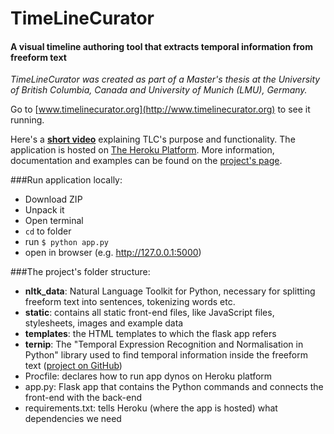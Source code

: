 # TimeLineCurator
#### A visual timeline authoring tool that extracts temporal information from freeform text
_TimeLineCurator was created as part of a Master's thesis at the University of British Columbia, Canada and University of Munich (LMU), Germany._

Go to [www.timelinecurator.org](http://www.timelinecurator.org) to see it running.

Here's a **[short video](https://vimeo.com/123246662)** explaining TLC's purpose and functionality. The application is hosted on [The Heroku Platform](https://www.heroku.com/platform). More information, documentation and examples can be found on the [project's page](http://about.timelinecurator.org). 

###Run application locally:
* Download ZIP
* Unpack it
* Open terminal
* `cd` to folder
* run `$ python app.py`
* open in browser (e.g. http://127.0.0.1:5000)

###The project's folder structure:

- **nltk_data**: Natural Language Toolkit for Python, necessary for splitting freeform text into sentences, tokenizing words etc.
- **static**: contains all static front-end files, like JavaScript files, stylesheets, images and example data
- **templates**: the HTML templates to which the flask app refers
- **ternip**: The "Temporal Expression Recognition and Normalisation in Python" library used to find temporal information inside the freeform text ([project on GitHub](https://github.com/cnorthwood/ternip))
- Procfile: declares how to run app dynos on Heroku platform
- app.py: Flask app that contains the Python commands and connects the front-end with the back-end
- requirements.txt: tells Heroku (where the app is hosted) what dependencies we need
